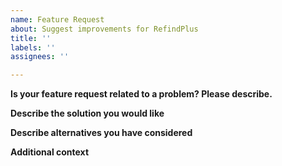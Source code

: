 ```yaml
---
name: Feature Request
about: Suggest improvements for RefindPlus
title: ''
labels: ''
assignees: ''

---
```


**Is your feature request related to a problem? Please describe.**
<!--
A clear and concise description of the problem is.
-->

**Describe the solution you would like**
<!--
A clear and concise description of what you want to happen.
-->

**Describe alternatives you have considered**
<!--
A clear and concise description of any alternative solutions or features you've considered.
-->

**Additional context**
<!--
Add any other context such as screenshots or links about the feature request here.
-->
